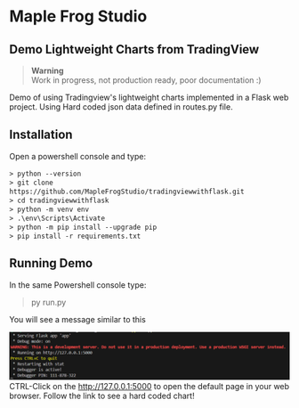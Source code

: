 # Maple Frog Studio  
## Demo Lightweight Charts from TradingView
>**Warning**  
>Work in progress, not production ready, poor documentation :)  

Demo of using Tradingview's lightweight charts implemented in a Flask web project. 
Using Hard coded json data defined in routes.py file.  

## Installation  
Open a powershell console and type:
```  
> python --version  
> git clone https://github.com/MapleFrogStudio/tradingviewwithflask.git
> cd tradingviewwithflask
> python -m venv env
> .\env\Scripts\Activate  
> python -m pip install --upgrade pip
> pip install -r requirements.txt
```

## Running Demo  
In the same Powershell console type:
> py run.py  

You will see a message similar to this  

![alt text](img/flaskip.png)  
CTRL-Click on the http://127.0.0.1:5000 to open the default page in your web browser. Follow the link to see a hard coded chart!
